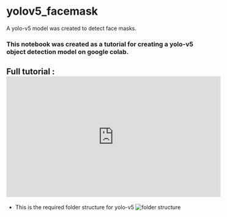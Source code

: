 # yolov5_facemask
A yolo-v5 model was created to detect face masks.

### This notebook was created as a tutorial for creating a yolo-v5 object detection model on google colab.

## Full tutorial : <iframe width="560" height="315" src="https://www.youtube.com/embed/12UoOlsRwh8" title="YouTube video player" frameborder="0" allow="accelerometer; autoplay; clipboard-write; encrypted-media; gyroscope; picture-in-picture" allowfullscreen></iframe>


- This is the required folder structure for yolo-v5
![folder structure](https://user-images.githubusercontent.com/50037927/138553228-201da3c7-dac7-42cd-995f-3e4bf1a80d26.png)
